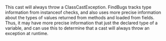 This cast will always throw a ClassCastException. FindBugs tracks type information from instanceof checks, and also uses more precise information about the types of values returned from methods and loaded from fields. Thus, it may have more precise information that just the declared type of a variable, and can use this to determine that a cast will always throw an exception at runtime.